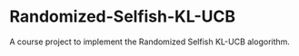 # Randomized-Selfish-KL-UCB
A course project to implement the Randomized Selfish KL-UCB alogorithm.
